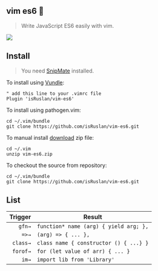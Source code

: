 ## vim es6 :dancer:

> Write JavaScript ES6 easily with vim.

![](https://raw.githubusercontent.com/isRuslan/vim-es6/master/sample.gif)

## Install

> You need [SnipMate](https://github.com/garbas/vim-snipmate) installed.

To install using [Vundle](https://github.com/gmarik/vundle):

	" add this line to your .vimrc file
	Plugin 'isRuslan/vim-es6'

To install using pathogen.vim:

	cd ~/.vim/bundle
	git clone https://github.com/isRuslan/vim-es6.git

To manual install [download](https://github.com/isRuslan/vim-es6/releases) zip file:

	cd ~/.vim
	unzip vim-es6.zip


To checkout the source from repository:

	cd ~/.vim/bundle
	git clone https://github.com/isRuslan/vim-es6.git

## List
| Trigger  | Result  |
| -------: | ------- |
| `gfn→`   | `function* name (arg) { yield arg; },` |
| `=>→`    | `(arg) => { ... },` |
| `class→` | `class name { constructor () { ...} }` |
| `forof→` | `for (let value of arr) { ... }` |
| `im→`    | `import lib from 'Library'` |
